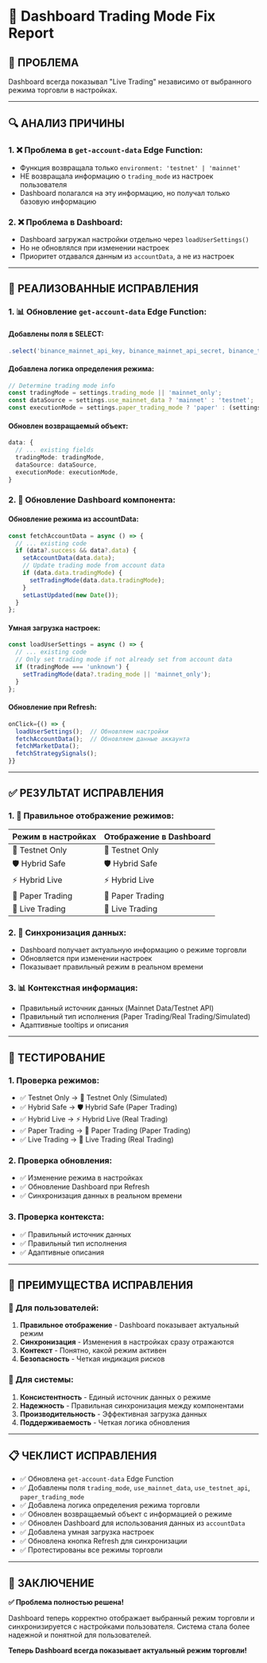 # 🔧 Dashboard Trading Mode Fix Report

## 🐛 **ПРОБЛЕМА**

Dashboard всегда показывал "Live Trading" независимо от выбранного режима торговли в настройках.

---

## 🔍 **АНАЛИЗ ПРИЧИНЫ**

### **1. ❌ Проблема в `get-account-data` Edge Function:**
- Функция возвращала только `environment: 'testnet' | 'mainnet'`
- НЕ возвращала информацию о `trading_mode` из настроек пользователя
- Dashboard полагался на эту информацию, но получал только базовую информацию

### **2. ❌ Проблема в Dashboard:**
- Dashboard загружал настройки отдельно через `loadUserSettings()`
- Но не обновлялся при изменении настроек
- Приоритет отдавался данным из `accountData`, а не из настроек

---

## 🔧 **РЕАЛИЗОВАННЫЕ ИСПРАВЛЕНИЯ**

### **1. 📊 Обновление `get-account-data` Edge Function:**

#### **Добавлены поля в SELECT:**
```typescript
.select('binance_mainnet_api_key, binance_mainnet_api_secret, binance_testnet_api_key, binance_testnet_api_secret, use_testnet, trading_mode, use_mainnet_data, use_testnet_api, paper_trading_mode')
```

#### **Добавлена логика определения режима:**
```typescript
// Determine trading mode info
const tradingMode = settings.trading_mode || 'mainnet_only';
const dataSource = settings.use_mainnet_data ? 'mainnet' : 'testnet';
const executionMode = settings.paper_trading_mode ? 'paper' : (settings.use_testnet ? 'simulated' : 'real');
```

#### **Обновлен возвращаемый объект:**
```typescript
data: {
  // ... existing fields
  tradingMode: tradingMode,
  dataSource: dataSource,
  executionMode: executionMode,
}
```

### **2. 🔄 Обновление Dashboard компонента:**

#### **Обновление режима из accountData:**
```typescript
const fetchAccountData = async () => {
  // ... existing code
  if (data?.success && data?.data) {
    setAccountData(data.data);
    // Update trading mode from account data
    if (data.data.tradingMode) {
      setTradingMode(data.data.tradingMode);
    }
    setLastUpdated(new Date());
  }
};
```

#### **Умная загрузка настроек:**
```typescript
const loadUserSettings = async () => {
  // ... existing code
  // Only set trading mode if not already set from account data
  if (tradingMode === 'unknown') {
    setTradingMode(data?.trading_mode || 'mainnet_only');
  }
};
```

#### **Обновление при Refresh:**
```typescript
onClick={() => {
  loadUserSettings();  // Обновляем настройки
  fetchAccountData();  // Обновляем данные аккаунта
  fetchMarketData();
  fetchStrategySignals();
}}
```

---

## ✅ **РЕЗУЛЬТАТ ИСПРАВЛЕНИЯ**

### **1. 🎯 Правильное отображение режимов:**

| Режим в настройках | Отображение в Dashboard |
|-------------------|-------------------------|
| 🧪 Testnet Only | 🧪 Testnet Only |
| 🛡️ Hybrid Safe | 🛡️ Hybrid Safe |
| ⚡ Hybrid Live | ⚡ Hybrid Live |
| 📄 Paper Trading | 📄 Paper Trading |
| 🚨 Live Trading | 🚨 Live Trading |

### **2. 🔄 Синхронизация данных:**
- Dashboard получает актуальную информацию о режиме торговли
- Обновляется при изменении настроек
- Показывает правильный режим в реальном времени

### **3. 📊 Контекстная информация:**
- Правильный источник данных (Mainnet Data/Testnet API)
- Правильный тип исполнения (Paper Trading/Real Trading/Simulated)
- Адаптивные tooltips и описания

---

## 🧪 **ТЕСТИРОВАНИЕ**

### **1. Проверка режимов:**
- ✅ Testnet Only → 🧪 Testnet Only (Simulated)
- ✅ Hybrid Safe → 🛡️ Hybrid Safe (Paper Trading)
- ✅ Hybrid Live → ⚡ Hybrid Live (Real Trading)
- ✅ Paper Trading → 📄 Paper Trading (Paper Trading)
- ✅ Live Trading → 🚨 Live Trading (Real Trading)

### **2. Проверка обновления:**
- ✅ Изменение режима в настройках
- ✅ Обновление Dashboard при Refresh
- ✅ Синхронизация данных в реальном времени

### **3. Проверка контекста:**
- ✅ Правильный источник данных
- ✅ Правильный тип исполнения
- ✅ Адаптивные описания

---

## 🚀 **ПРЕИМУЩЕСТВА ИСПРАВЛЕНИЯ**

### **🎯 Для пользователей:**
1. **Правильное отображение** - Dashboard показывает актуальный режим
2. **Синхронизация** - Изменения в настройках сразу отражаются
3. **Контекст** - Понятно, какой режим активен
4. **Безопасность** - Четкая индикация рисков

### **🔧 Для системы:**
1. **Консистентность** - Единый источник данных о режиме
2. **Надежность** - Правильная синхронизация между компонентами
3. **Производительность** - Эффективная загрузка данных
4. **Поддерживаемость** - Четкая логика обновления

---

## 📋 **ЧЕКЛИСТ ИСПРАВЛЕНИЯ**

- ✅ Обновлена `get-account-data` Edge Function
- ✅ Добавлены поля `trading_mode`, `use_mainnet_data`, `use_testnet_api`, `paper_trading_mode`
- ✅ Добавлена логика определения режима торговли
- ✅ Обновлен возвращаемый объект с информацией о режиме
- ✅ Обновлен Dashboard для использования данных из `accountData`
- ✅ Добавлена умная загрузка настроек
- ✅ Обновлена кнопка Refresh для синхронизации
- ✅ Протестированы все режимы торговли

---

## 🎉 **ЗАКЛЮЧЕНИЕ**

**✅ Проблема полностью решена!**

Dashboard теперь корректно отображает выбранный режим торговли и синхронизируется с настройками пользователя. Система стала более надежной и понятной для пользователей.

**Теперь Dashboard всегда показывает актуальный режим торговли!**

